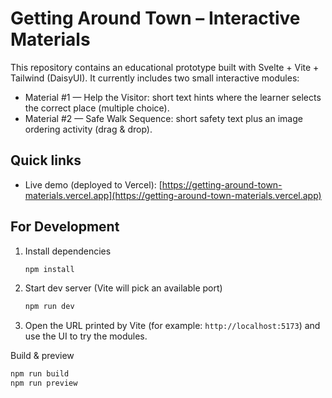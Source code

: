 # Getting Around Town – Interactive Materials

This repository contains an educational prototype built with Svelte + Vite + Tailwind (DaisyUI). It currently includes two small interactive modules:

- Material #1 — Help the Visitor: short text hints where the learner selects the correct place (multiple choice).
- Material #2 — Safe Walk Sequence: short safety text plus an image ordering activity (drag & drop).

## Quick links

- Live demo (deployed to Vercel):
 [https://getting-around-town-materials.vercel.app](https://getting-around-town-materials.vercel.app)

## For Development

1. Install dependencies

    ```powershell
    npm install
    ```

2. Start dev server (Vite will pick an available port)

    ```powershell
    npm run dev
    ```

3. Open the URL printed by Vite (for example: `http://localhost:5173`) and use the UI to try the modules.

Build & preview

```powershell
npm run build
npm run preview
```
